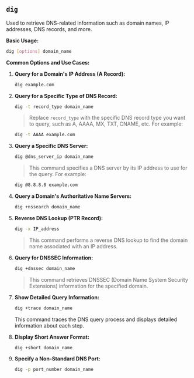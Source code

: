 ## `dig`

Used to retrieve DNS-related information such as domain names, IP addresses, DNS records, and more. 

**Basic Usage:**
```bash
dig [options] domain_name
```

**Common Options and Use Cases:**

1. **Query for a Domain's IP Address (A Record):**
   ```bash
   dig example.com
   ```

2. **Query for a Specific Type of DNS Record:**
   ```bash
   dig -t record_type domain_name
   ```
   > Replace `record_type` with the specific DNS record type you want to query, such as A, AAAA, MX, TXT, CNAME, etc. For example:
   ```bash
   dig -t AAAA example.com
   ```

3. **Query a Specific DNS Server:**
   ```bash
   dig @dns_server_ip domain_name
   ```
   > This command specifies a DNS server by its IP address to use for the query. For example:
   ```bash
   dig @8.8.8.8 example.com
   ```

4. **Query a Domain's Authoritative Name Servers:**
   ```bash
   dig +nssearch domain_name
   ```

5. **Reverse DNS Lookup (PTR Record):**
   ```bash
   dig -x IP_address
   ```
   > This command performs a reverse DNS lookup to find the domain name associated with an IP address.

6. **Query for DNSSEC Information:**
   ```bash
   dig +dnssec domain_name
   ```
   > This command retrieves DNSSEC (Domain Name System Security Extensions) information for the specified domain.

7. **Show Detailed Query Information:**
   ```bash
   dig +trace domain_name
   ```
   This command traces the DNS query process and displays detailed information about each step.

8. **Display Short Answer Format:**
   ```bash
   dig +short domain_name
   ```
9. **Specify a Non-Standard DNS Port:**
   ```bash
   dig -p port_number domain_name
   ```
